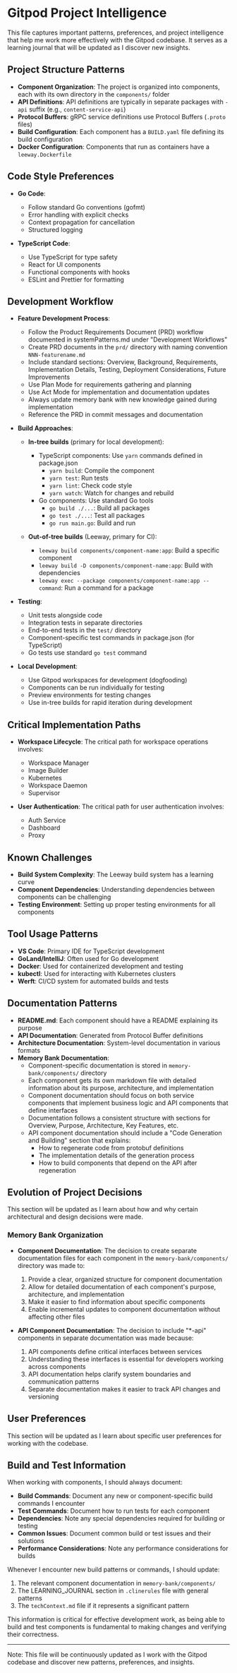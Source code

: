 # Gitpod Project Intelligence

This file captures important patterns, preferences, and project intelligence that help me work more effectively with the Gitpod codebase. It serves as a learning journal that will be updated as I discover new insights.

## Project Structure Patterns

- **Component Organization**: The project is organized into components, each with its own directory in the `components/` folder
- **API Definitions**: API definitions are typically in separate packages with `-api` suffix (e.g., `content-service-api`)
- **Protocol Buffers**: gRPC service definitions use Protocol Buffers (`.proto` files)
- **Build Configuration**: Each component has a `BUILD.yaml` file defining its build configuration
- **Docker Configuration**: Components that run as containers have a `leeway.Dockerfile`

## Code Style Preferences

- **Go Code**:
  - Follow standard Go conventions (gofmt)
  - Error handling with explicit checks
  - Context propagation for cancellation
  - Structured logging

- **TypeScript Code**:
  - Use TypeScript for type safety
  - React for UI components
  - Functional components with hooks
  - ESLint and Prettier for formatting

## Development Workflow

- **Feature Development Process**:
  - Follow the Product Requirements Document (PRD) workflow documented in systemPatterns.md under "Development Workflows"
  - Create PRD documents in the `prd/` directory with naming convention `NNN-featurename.md`
  - Include standard sections: Overview, Background, Requirements, Implementation Details, Testing, Deployment Considerations, Future Improvements
  - Use Plan Mode for requirements gathering and planning
  - Use Act Mode for implementation and documentation updates
  - Always update memory bank with new knowledge gained during implementation
  - Reference the PRD in commit messages and documentation

- **Build Approaches**:
  - **In-tree builds** (primary for local development):
    - TypeScript components: Use `yarn` commands defined in package.json
      - `yarn build`: Compile the component
      - `yarn test`: Run tests
      - `yarn lint`: Check code style
      - `yarn watch`: Watch for changes and rebuild
    - Go components: Use standard Go tools
      - `go build ./...`: Build all packages
      - `go test ./...`: Test all packages
      - `go run main.go`: Build and run

  - **Out-of-tree builds** (Leeway, primary for CI):
    - `leeway build components/component-name:app`: Build a specific component
    - `leeway build -D components/component-name:app`: Build with dependencies
    - `leeway exec --package components/component-name:app -- command`: Run a command for a package

- **Testing**:
  - Unit tests alongside code
  - Integration tests in separate directories
  - End-to-end tests in the `test/` directory
  - Component-specific test commands in package.json (for TypeScript)
  - Go tests use standard `go test` command

- **Local Development**:
  - Use Gitpod workspaces for development (dogfooding)
  - Components can be run individually for testing
  - Preview environments for testing changes
  - Use in-tree builds for rapid iteration during development

## Critical Implementation Paths

- **Workspace Lifecycle**: The critical path for workspace operations involves:
  - Workspace Manager
  - Image Builder
  - Kubernetes
  - Workspace Daemon
  - Supervisor

- **User Authentication**: The critical path for user authentication involves:
  - Auth Service
  - Dashboard
  - Proxy

## Known Challenges

- **Build System Complexity**: The Leeway build system has a learning curve
- **Component Dependencies**: Understanding dependencies between components can be challenging
- **Testing Environment**: Setting up proper testing environments for all components

## Tool Usage Patterns

- **VS Code**: Primary IDE for TypeScript development
- **GoLand/IntelliJ**: Often used for Go development
- **Docker**: Used for containerized development and testing
- **kubectl**: Used for interacting with Kubernetes clusters
- **Werft**: CI/CD system for automated builds and tests

## Documentation Patterns

- **README.md**: Each component should have a README explaining its purpose
- **API Documentation**: Generated from Protocol Buffer definitions
- **Architecture Documentation**: System-level documentation in various formats
- **Memory Bank Documentation**:
  - Component-specific documentation is stored in `memory-bank/components/` directory
  - Each component gets its own markdown file with detailed information about its purpose, architecture, and implementation
  - Component documentation should focus on both service components that implement business logic and API components that define interfaces
  - Documentation follows a consistent structure with sections for Overview, Purpose, Architecture, Key Features, etc.
  - API component documentation should include a "Code Generation and Building" section that explains:
    - How to regenerate code from protobuf definitions
    - The implementation details of the generation process
    - How to build components that depend on the API after regeneration

## Evolution of Project Decisions

This section will be updated as I learn about how and why certain architectural and design decisions were made.

### Memory Bank Organization

- **Component Documentation**: The decision to create separate documentation files for each component in the `memory-bank/components/` directory was made to:
  1. Provide a clear, organized structure for component documentation
  2. Allow for detailed documentation of each component's purpose, architecture, and implementation
  3. Make it easier to find information about specific components
  4. Enable incremental updates to component documentation without affecting other files

- **API Component Documentation**: The decision to include "*-api" components in separate documentation was made because:
  1. API components define critical interfaces between services
  2. Understanding these interfaces is essential for developers working across components
  3. API documentation helps clarify system boundaries and communication patterns
  4. Separate documentation makes it easier to track API changes and versioning

## User Preferences

This section will be updated as I learn about specific user preferences for working with the codebase.

## Build and Test Information

When working with components, I should always document:

- **Build Commands**: Document any new or component-specific build commands I encounter
- **Test Commands**: Document how to run tests for each component
- **Dependencies**: Note any special dependencies required for building or testing
- **Common Issues**: Document common build or test issues and their solutions
- **Performance Considerations**: Note any performance considerations for builds

Whenever I encounter new build patterns or commands, I should update:
1. The relevant component documentation in `memory-bank/components/`
2. The LEARNING_JOURNAL section in `.clinerules` file with general patterns
3. The `techContext.md` file if it represents a significant pattern

This information is critical for effective development work, as being able to build and test components is fundamental to making changes and verifying their correctness.

---

Note: This file will be continuously updated as I work with the Gitpod codebase and discover new patterns, preferences, and insights.
